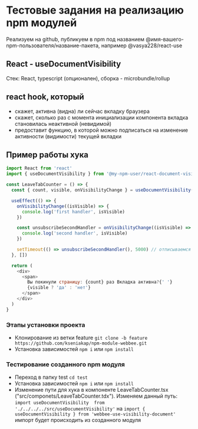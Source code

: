 # Тестовые задания на реализацию npm модулей

Реализуем на github, публикуем в npm под названием @имя-вашего-npm-пользователя/название-пакета, например @vasya228/react-use

## React - useDocumentVisibility
Стек: React, typescript (опционален), сборка - microbundle/rollup
## react hook, который

* скажет, активна (видна) ли сейчас вкладку браузера
* скажет, сколько раз с момента инициализации компонента вкладка становилась неактивной (невидимой)
* предоставит функцию, в которой можно подписаться на изменение активности (видимости) текущей вкладки

## Пример работы хука

```javascript
import React from 'react'
import { useDocumentVisibility } from '@my-npm-user/react-document-visibility'

const LeaveTabCounter = () => {
  const { count, visible, onVisibilityChange } = useDocumentVisibility()

  useEffect(() => {
    onVisibilityChange((isVisible) => {
      console.log('first handler', isVisible)
    })

    const unsubscribeSecondHandler = onVisibilityChange((isVisible) => {
      console.log('second handler', isVisible)
    })

    setTimeout(() => unsubscribeSecondHandler(), 5000) // отписываемся от 'second handler' через 5 секунд
  }, [])

  return (
    <div>
      <span>
        Вы покинули страницу: {count} раз Вкладка активна?{' '}
        {visible ? 'да' : 'нет'}
      </span>
    </div>
  )
}
```

### Этапы установки проекта
* Клонирование из ветки feature
```git clone -b feature https://github.com/kseniakap/npm-module-webbee.git```
* Установка зависимостей
```npm i```
или
```npm install```

### Тестирование созданного npm модуля
* Переход в папку test
```cd test```
* Установка зависимостей
```npm i```
или
```npm install```
* Изменение пути для хука в компоненте LeaveTabCounter.tsx 
("src/componets/LeaveTabCounter.tdx").
Изменяем данный путь: 
```import useDocumentVisibility  from './../../../src/useDocumentVisibility'```
на
```import { useDocumentVisibility } from 'webbee-use-visibility-document'```
импорт будет происходить из созданного модуля
